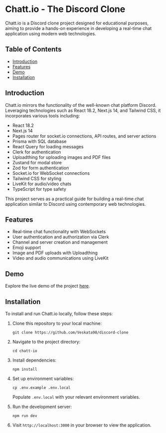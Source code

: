 # Chatt.io - The Discord Clone

Chatt.io is a Discord clone project designed for educational purposes, aiming to provide a hands-on experience in developing a real-time chat application using modern web technologies.

## Table of Contents

-   [Introduction](#introduction)
-   [Features](#features)
-   [Demo](#demo)
-   [Installation](#installation)

## Introduction

Chatt.io mirrors the functionality of the well-known chat platform Discord. Leveraging technologies such as React 18.2, Next.js 14, and Tailwind CSS, it incorporates various tools including:

-   React 18.2
-   Next.js 14
-   Pages router for socket.io connections, API routes, and server actions
-   Prisma with SQL database
-   React Query for loading messages
-   Clerk for authentication
-   Uploadthing for uploading images and PDF files
-   Zustand for modal store
-   Zod for form authentication
-   Socket.io for WebSocket connections
-   Tailwind CSS for styling
-   LiveKit for audio/video chats
-   TypeScript for type safety

This project serves as a practical guide for building a real-time chat application similar to Discord using contemporary web technologies.

## Features

-   Real-time chat functionality with WebSockets
-   User authentication and authorization via Clerk
-   Channel and server creation and management
-   Emoji support
-   Image and PDF uploads with Uploadthing
-   Video and audio communications using LiveKit

## Demo

Explore the live demo of the project [here](https://discord-clone-production-0544.up.railway.app/).

## Installation

To install and run Chatt.io locally, follow these steps:

1. Clone this repository to your local machine:

    ```
    git clone https://github.com/Veskata98/discord-clone
    ```

2. Navigate to the project directory:

    ```
    cd chatt-io
    ```

3. Install dependencies:

    ```
    npm install
    ```

4. Set up environment variables:

    ```
    cp .env.example .env.local
    ```

    Populate `.env.local` with your relevant environment variables.

5. Run the development server:

    ```
    npm run dev
    ```

6. Visit `http://localhost:3000` in your browser to view the application.
